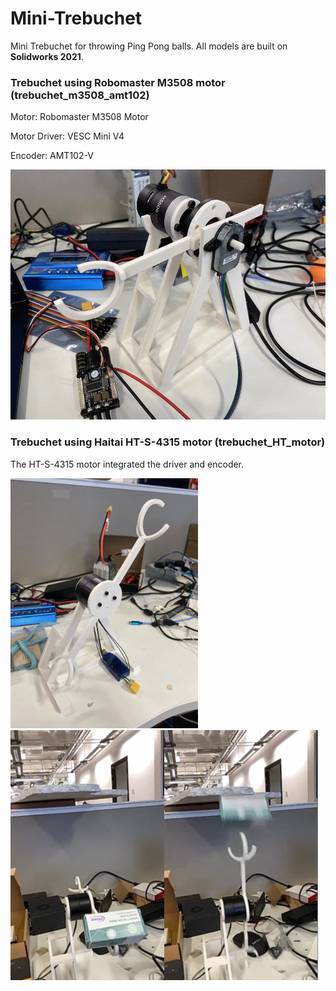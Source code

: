 # Mini-Trebuchet
Mini Trebuchet for throwing Ping Pong balls. All models are built on **Solidworks 2021**.


### Trebuchet using Robomaster M3508 motor (trebuchet_m3508_amt102)
Motor: Robomaster M3508 Motor

Motor Driver: VESC Mini V4

Encoder: AMT102-V

<img src="https://github.com/DDQXZcp/Mini-Trebuchet/blob/main/photo/trebuchet_m3508_amt102.jpg" height="400">

### Trebuchet using Haitai HT-S-4315 motor (trebuchet_HT_motor)
The HT-S-4315 motor integrated the driver and encoder.

<img src="https://github.com/DDQXZcp/Mini-Trebuchet/blob/main/photo/trebuchet_HT.jpg" height="400"><img src="https://github.com/DDQXZcp/Mini-Trebuchet/blob/main/photo/trebuchet_HT_throw_1.png" height="400"><img src="https://github.com/DDQXZcp/Mini-Trebuchet/blob/main/photo/trebuchet_HT_throw_2.png" height="400">

